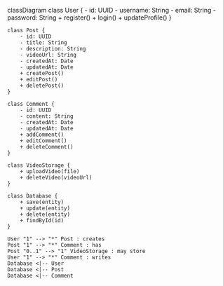classDiagram
    class User {
        - id: UUID
        - username: String
        - email: String
        - password: String
        + register()
        + login()
        + updateProfile()
    }

    class Post {
        - id: UUID
        - title: String
        - description: String
        - videoUrl: String
        - createdAt: Date
        - updatedAt: Date
        + createPost()
        + editPost()
        + deletePost()
    }

    class Comment {
        - id: UUID
        - content: String
        - createdAt: Date
        - updatedAt: Date
        + addComment()
        + editComment()
        + deleteComment()
    }

    class VideoStorage {
        + uploadVideo(file)
        + deleteVideo(videoUrl)
    }

    class Database {
        + save(entity)
        + update(entity)
        + delete(entity)
        + findById(id)
    }

    User "1" --> "*" Post : creates
    Post "1" --> "*" Comment : has
    Post "0..1" --> "1" VideoStorage : may store
    User "1" --> "*" Comment : writes
    Database <|-- User
    Database <|-- Post
    Database <|-- Comment
